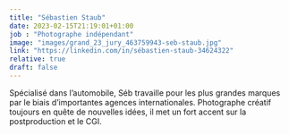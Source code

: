 ```yaml
---
title: "Sébastien Staub"
date: 2023-02-15T21:19:01+01:00
job : "Photographe indépendant"
image: "images/grand_23_jury_463759943-seb-staub.jpg"
link: "https://linkedin.com/in/sébastien-staub-34624322"
relative: true
draft: false
---
```


Spécialisé dans l’automobile, Séb travaille pour les plus grandes marques par le biais d’importantes agences internationales. Photographe créatif toujours en quête de nouvelles idées, il met un fort accent sur la postproduction et le CGI.